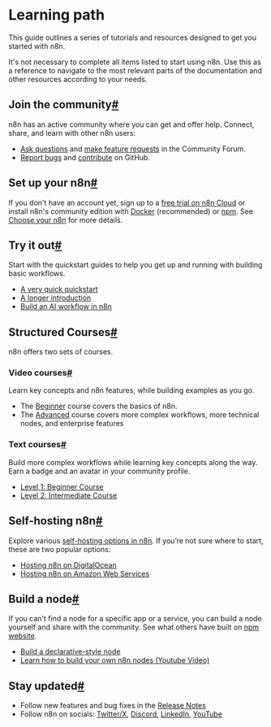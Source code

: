 [](https://github.com/n8n-io/n8n-docs/edit/main/docs/learning-path.md "Edit this page")

# Learning path

This guide outlines a series of tutorials and resources designed to get you started with n8n.

It's not necessary to complete all items listed to start using n8n. Use this as a reference to navigate to the most relevant parts of the documentation and other resources according to your needs.

## Join the community[#](#join-the-community "Permanent link")

n8n has an active community where you can get and offer help. Connect, share, and learn with other n8n users:

*   [Ask questions](https://community.n8n.io/t/readme-welcome-to-the-n8n-community/44381) and [make feature requests](https://community.n8n.io/c/feature-requests) in the Community Forum.
*   [Report bugs](https://github.com/n8n-io/n8n/issues) and [contribute](https://github.com/n8n-io/n8n/blob/master/CONTRIBUTING.md) on GitHub.

## Set up your n8n[#](#set-up-your-n8n "Permanent link")

If you don't have an account yet, sign up to a [free trial on n8n Cloud](https://app.n8n.cloud/register) or install n8n's community edition with [Docker](../hosting/installation/docker/) (recommended) or [npm](../hosting/installation/npm/). See [Choose your n8n](../choose-n8n/) for more details.

## Try it out[#](#try-it-out "Permanent link")

Start with the quickstart guides to help you get up and running with building basic workflows.

*   [A very quick quickstart](../try-it-out/quickstart/)
*   [A longer introduction](../try-it-out/tutorial-first-workflow/)
*   [Build an AI workflow in n8n](../advanced-ai/intro-tutorial/)

## Structured Courses[#](#structured-courses "Permanent link")

n8n offers two sets of courses.

### Video courses[#](#video-courses "Permanent link")

Learn key concepts and n8n features, while building examples as you go.

*   The [Beginner](https://www.youtube.com/playlist?list=PLlET0GsrLUL59YbxstZE71WszP3pVnZfI) course covers the basics of n8n.
*   The [Advanced](https://www.youtube.com/playlist?list=PLlET0GsrLUL5bxmx5c1H1Ms_OtOPYZIEG) course covers more complex workflows, more technical nodes, and enterprise features

### Text courses[#](#text-courses "Permanent link")

Build more complex workflows while learning key concepts along the way. Earn a badge and an avatar in your community profile.

*   [Level 1: Beginner Course](https://blog.n8n.io/announcing-the-n8n-certification-course-for-beginners-level-1/)
*   [Level 2: Intermediate Course](https://blog.n8n.io/announcing-course-level-two/)

## Self-hosting n8n[#](#self-hosting-n8n "Permanent link")

Explore various [self-hosting options in n8n](../hosting/). If you’re not sure where to start, these are two popular options:

*   [Hosting n8n on DigitalOcean](../hosting/installation/server-setups/digital-ocean/)
*   [Hosting n8n on Amazon Web Services](../hosting/installation/server-setups/aws/)

## Build a node[#](#build-a-node "Permanent link")

If you can't find a node for a specific app or a service, you can build a node yourself and share with the community. See what others have built on [npm website](https://www.npmjs.com/search?q=keywords:n8n-community-node-package).

*   [Build a declarative-style node](../integrations/creating-nodes/build/declarative-style-node/)
*   [Learn how to build your own n8n nodes (Youtube Video)](https://www.youtube.com/live/OI6zHJ56eW0?si=SMD7L1J5fZ2mf79W)

## Stay updated[#](#stay-updated "Permanent link")

*   Follow new features and bug fixes in the [Release Notes](../release-notes/)
*   Follow n8n on socials: [Twitter/X](https://twitter.com/n8n_io), [Discord](https://discord.com/invite/vWwMVThRta), [LinkedIn](https://www.linkedin.com/company/n8n/), [YouTube](https://www.youtube.com/@n8n-io)